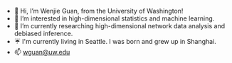 - 👋 Hi, I’m Wenjie Guan, from the University of Washington!
- 👀 I’m interested in high-dimensional statistics and machine learning.
- 🌱 I’m currently researching high-dimensional network data analysis and debiased inference.
- ☔️ I'm currently living in Seattle. I was born and grew up in Shanghai.
- 📫 wguan@uw.edu

<!---
WJGuan-UW/WJGuan-UW is a ✨ special ✨ repository because its `README.md` (this file) appears on your GitHub profile.
You can click the Preview link to take a look at your changes.
--->

